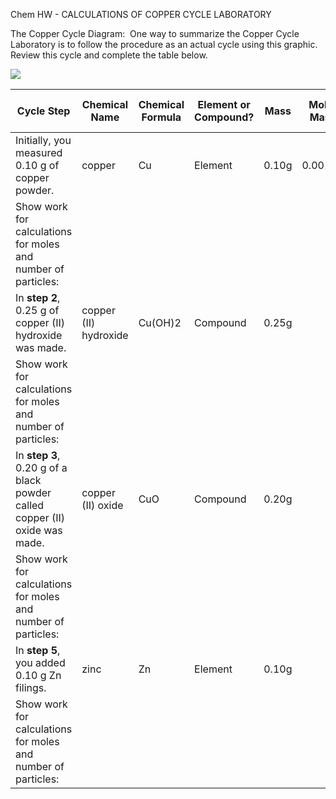 Chem HW - CALCULATIONS OF COPPER CYCLE LABORATORY

The Copper Cycle Diagram:  One way to summarize the Copper Cycle Laboratory is to follow the procedure as an actual cycle using this graphic.  Review this cycle and complete the table below.

  

![](https://lh6.googleusercontent.com/5YlFMUUDo2gSe663iV9iYccCV3mUDkTN7QDkBMOX3P9S6NnEFdAE-qwEuUaplZyzNNPgN-a2jnxphcKVjri83FUn9Axmsky1ADfg5-6x8iX3beacbqDr529oKeKoYuZkIcO0YXTpN0oUuoPYk0zUoA)


| **Cycle Step**                                                             | **Chemical Name**     | **Chemical Formula** | **Element or Compound?** | **Mass** | **Molar Mass** | **Calculated Moles** | **Calculated Number of Particles** |
| -------------------------------------------------------------------------- | --------------------- | -------------------- | ------------------------ | -------- | -------------- | -------------------- | ---------------------------------- |
| Initially, you measured 0.10 g of copper powder.                           | copper                | Cu                   | Element                  | 0.10g    | 0.00157        |                      |                                    |
| Show work for calculations for moles and number of particles:              |                       |                      |                          |          |                |                      |                                    |
| In **step 2**, 0.25 g of copper (II) hydroxide was made.                   | copper (II) hydroxide | Cu(OH)2              | Compound                 | 0.25g    |                |                      |                                    |
| Show work for calculations for moles and number of particles:              |                       |                      |                          |          |                |                      |                                    |
| In **step 3**, 0.20 g of a black powder called copper (II) oxide was made. | copper (II) oxide     | CuO                  | Compound                 | 0.20g    |                |                      |                                    |
| Show work for calculations for moles and number of particles:              |                       |                      |                          |          |                |                      |                                    |
| In **step 5**, you added 0.10 g Zn filings.                                | zinc                  | Zn                   | Element                  | 0.10g    |                |                      |                                    |
| Show work for calculations for moles and number of particles:              |                       |                      |                          |          |                |                      |                                    |
